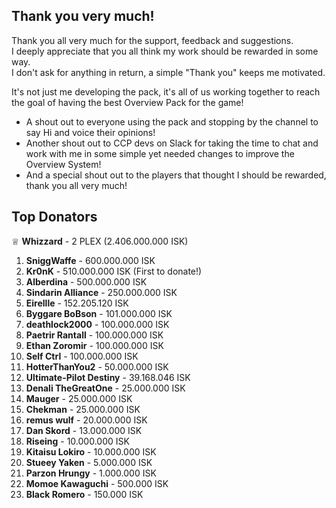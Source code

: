 ## Thank you very much!
Thank you all very much for the support, feedback and suggestions.  
I deeply appreciate that you all think my work should be rewarded in some way.  
I don't ask for anything in return, a simple "Thank you" keeps me motivated.  
  
It's not just me developing the pack, it's all of us working together to reach the goal of having the best Overview Pack for the game!
  
- A shout out to everyone using the pack and stopping by the channel to say Hi and voice their opinions!
- Another shout out to CCP devs on Slack for taking the time to chat and work with me in some simple yet needed changes to improve the Overview System!
- And a special shout out to the players that thought I should be rewarded, thank you all very much!

## Top Donators
♕ **Whizzard** - 2 PLEX (2.406.000.000 ISK)

1. **SniggWaffe** - 600.000.000 ISK
2. **Kr0nK** - 510.000.000 ISK (First to donate!)
3. **Alberdina** - 500.000.000 ISK
4. **Sindarin Alliance** - 250.000.000 ISK
5. **Eirellle** - 152.205.120 ISK
6. **Byggare BoBson** - 101.000.000 ISK
7. **deathlock2000** - 100.000.000 ISK
8. **Paetrir Rantall** - 100.000.000 ISK
9. **Ethan Zoromir** - 100.000.000 ISK
10. **Self Ctrl** - 100.000.000 ISK
11. **HotterThanYou2** - 50.000.000 ISK
12. **Ultimate-Pilot Destiny** - 39.168.046 ISK
13. **Denali TheGreatOne** - 25.000.000 ISK
14. **Mauger** - 25.000.000 ISK
15. **Chekman** - 25.000.000 ISK
16. **remus wulf** - 20.000.000 ISK
17. **Dan Skord** - 13.000.000 ISK
18. **Riseing** - 10.000.000 ISK
19. **Kitaisu Lokiro** - 10.000.000 ISK
20. **Stueey Yaken** - 5.000.000 ISK
21. **Parzon Hrungy** - 1.000.000 ISK
22. **Momoe Kawaguchi** - 500.000 ISK
23. **Black Romero** - 150.000 ISK